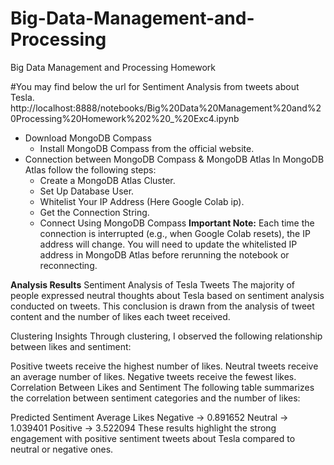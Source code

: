 # Big-Data-Management-and-Processing
Big Data Management and Processing Homework 

#You may find below the url for Sentiment Analysis from tweets about Tesla. 
http://localhost:8888/notebooks/Big%20Data%20Management%20and%20Processing%20Homework%202%20_%20Exc4.ipynb

- Download MongoDB Compass
    - Install MongoDB Compass from the official website.
- Connection between MongoDB Compass & MongoDB Atlas
  In MongoDB Atlas follow the following steps:
    - Create a MongoDB Atlas Cluster.
    - Set Up Database User.
    - Whitelist Your IP Address (Here Google Colab ip).
    - Get the Connection String.
    - Connect Using MongoDB Compass
**Important Note:**
Each time the connection is interrupted (e.g., when Google Colab resets), the IP address will change.
You will need to update the whitelisted IP address in MongoDB Atlas before rerunning the notebook or reconnecting.


**Analysis Results**
Sentiment Analysis of Tesla Tweets
The majority of people expressed neutral thoughts about Tesla based on sentiment analysis conducted on tweets. This conclusion is drawn from the analysis of tweet content and the number of likes each tweet received.

Clustering Insights
Through clustering, I observed the following relationship between likes and sentiment:

Positive tweets receive the highest number of likes.
Neutral tweets receive an average number of likes.
Negative tweets receive the fewest likes.
Correlation Between Likes and Sentiment
The following table summarizes the correlation between sentiment categories and the number of likes:

Predicted Sentiment	Average Likes
Negative ->	0.891652
Neutral	-> 1.039401
Positive -> 3.522094
These results highlight the strong engagement with positive sentiment tweets about Tesla compared to neutral or negative ones.
